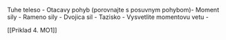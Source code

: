 Tuhe teleso - 
Otacavy pohyb (porovnajte s posuvnym pohybom)-
Moment sily - 
Rameno sily -
Dvojica sil -
Tazisko -
Vysvetlite momentovu vetu -

[[Priklad 4. MO1]]
